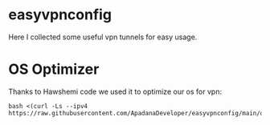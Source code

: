 # easyvpnconfig
Here I collected some useful vpn tunnels for easy usage.

# OS Optimizer
Thanks to Hawshemi code we used it to optimize our os for vpn:
```
bash <(curl -Ls --ipv4 https://raw.githubusercontent.com/ApadanaDeveloper/easyvpnconfig/main/optimizer.sh)
```
